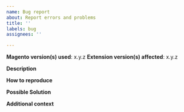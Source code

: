 ```yaml
---
name: Bug report
about: Report errors and problems
title: ''
labels: bug
assignees: ''

---
```


**Magento version(s) used**: x.y.z
**Extension version(s) affected**: x.y.z

**Description**  
<!-- A clear and concise description of the problem. -->

**How to reproduce**  
<!-- Code, config and/or steps needed to reproduce the problem. -->

**Possible Solution**  
<!--- Optional: only if you have suggestions on a fix/reason for the bug -->

**Additional context**  
<!-- Optional: any other context about the problem: log messages, screenshots, etc. -->
